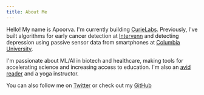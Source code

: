 ```yaml
---
title: About Me
---
```


Hello! My name is Apoorva. I'm currently building [CurieLabs](https://www.curielabs.net/). Previously, I've built algorithms for early cancer detection at [Intervenn](https://intervenn.com/) and detecting depression using passive sensor data from smartphones at [Columbia University](https://www.columbiapsychiatry.org/).

I'm passionate about ML/AI in biotech and healthcare, making tools for accelerating science and increasing access to education. I'm also an [avid reader](https://www.goodreads.com/user/show/28709194-apoorva-srinivasan) and a yoga instructor. 


You can also follow me on [Twitter](https://twitter.com/apoorvasriniva) or check out my [GitHub](https://github.com/apoorvasrinivasan26)

